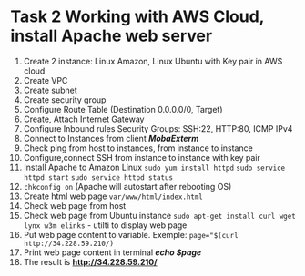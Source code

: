 # Task 2 Working with AWS Cloud, install Apache web server
1. Create 2 instance: Linux Amazon, Linux Ubuntu with Key pair in AWS cloud
2. Create VPC 
3. Create subnet
4. Create security group
5. Configure Route Table (Destination 0.0.0.0/0, Target<your Internet Gateway>)
6. Create, Attach Internet Gateway
7. Configure Inbound rules Security Groups: SSH:22, HTTP:80, ICMP IPv4
8. Connect to Instances from client **_MobaExterm_**
9. Check ping from host to instances, from instance to instance
10. Configure,connect SSH from instance to instance with key pair
11. Install Apache to Amazon Linux ```sudo yum install httpd``` ```sudo service httpd start``` ```sudo service httpd status``` 
12. ```chkconfig on``` (Apache will autostart after rebooting OS)
13. Create html web page ```var/www/html/index.html```
14. Check web page from host
15. Check web page from Ubuntu instance ```sudo apt-get install curl wget lynx w3m elinks``` - utilti to display web page
16. Put web page content to variable. Exemple: ``` page="$(curl http://34.228.59.210/) ```
17. Print web page content in terminal **_echo $page_**
18. The result is **http://34.228.59.210/**
